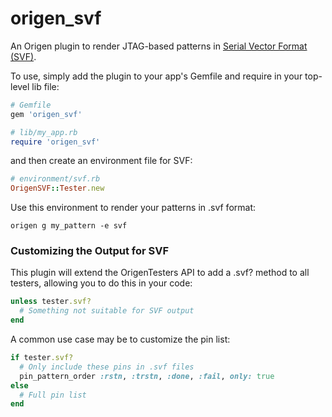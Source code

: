 # origen_svf

An Origen plugin to render JTAG-based patterns in
[Serial Vector Format (SVF)](http://www.jtagtest.com/pdf/svf_specification.pdf).

To use, simply add the plugin to your app's Gemfile and require in your top-level lib file:

~~~ruby
# Gemfile
gem 'origen_svf'

# lib/my_app.rb
require 'origen_svf'
~~~

and then create an environment file for SVF:

~~~ruby
# environment/svf.rb
OrigenSVF::Tester.new
~~~

Use this environment to render your patterns in .svf format:

~~~text
origen g my_pattern -e svf
~~~

### Customizing the Output for SVF

This plugin will extend the OrigenTesters API to add a .svf? method to all testers, allowing you to do this in your code:

~~~ruby
unless tester.svf?
  # Something not suitable for SVF output
end
~~~

A common use case may be to customize the pin list:

~~~ruby
if tester.svf?
  # Only include these pins in .svf files
  pin_pattern_order :rstn, :trstn, :done, :fail, only: true
else
  # Full pin list
end
~~~




